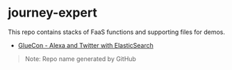 # journey-expert

This repo contains stacks of FaaS functions and supporting files for demos.

* [GlueCon - Alexa and Twitter with ElasticSearch](https://github.com/alexellis/journey-expert/tree/master/tweetstash)

> Note: Repo name generated by GitHub
